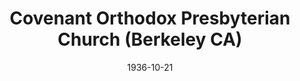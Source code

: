 ---
date: &id001 1936-10-21
end_date: null
location:
  address: 1623 University Avenue
  city: Berkeley
  state: CA
minister:
- end: 1948-01-01
  name: Robert Churchill
  start: 1937-01-01
  type: pastor
- end: 1955-01-01
  name: Robert Graham
  start: 1949-01-01
  type: pastor
- end: 2001-01-01
  name: Richard Lewis
  start: 1957-01-01
  type: pastor
- end: null
  name: Wayne Forkner
  start: 2001-01-01
  type: pastor
ministers:
- Robert Churchill
- Robert Graham
- Richard Lewis
- Wayne Forkner
name: Covenant Orthodox Presbyterian Church
names:
- end: null
  name: Covenant Orthodox Presbyterian Church
  start: 1936-10-21
origination_date: *id001
raw_data: "California\nBerkeley\nCovenant Orthodox Presbyterian Church  (October 21,\
  \ 1936\u2013 )\n1623 University Avenue\nPastors: Robert Churchill, 1937\u201348\n\
  Robert Graham, 1949\u201355\nRichard Lewis, 1957\u20132001\nWayne Forkner, 2001\u2013"
received_from: null
states:
- CA
status:
  active: true
  end_date: null
  reason: null
  received_from: null
  withdrawal_to: null
title: Covenant Orthodox Presbyterian Church (Berkeley CA)
year_established:
- 1936

---